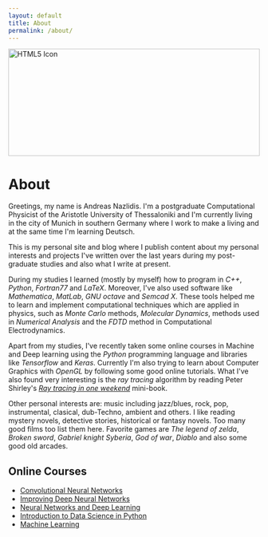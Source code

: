 ```yaml
---
layout: default
title: About
permalink: /about/
---
```


 <img src="https://steamuserimages-a.akamaihd.net/ugc/34100756892007321/301ADDDDE6EE84418A87B38E6DD3B6A0E922526B/?interpolation=lanczos-none&output-format=jpeg&output-quality=95&fit=inside%7C1920%3A*" alt="HTML5 Icon" style="width:100%;height:215px;"> 

# About

Greetings, my name is Andreas Nazlidis. I'm a postgraduate Computational Physicist of the Aristotle University of Thessaloniki and I'm currently living in the city of Munich in southern Germany where I work to make a living and at the same time I'm learning Deutsch.

This is my personal site and blog where I publish content about my personal interests and projects I've written over the last years during my post-graduate studies and also what I write at present. 

During my studies I learned (mostly by myself) how to program in *C++*, *Python*, *Fortran77* and *LaTeX*. Moreover, I've also used software like *Mathematica*, *MatLab*, *GNU octave* and *Semcad X*. These tools helped me to learn and implement computational techniques which are applied in physics, such as *Monte Carlo* methods, *Molecular Dynamics*, methods used in *Numerical Analysis* and the *FDTD* method in Computational Electrodynamics.

Apart from my studies, I've recently taken some online courses in Machine and Deep learning using the *Python* programming language and libraries like *Tensorflow* and *Keras*. Currently I'm also trying to learn about Computer Graphics with *OpenGL* by following some good online tutorials. What I've also found very interesting is the *ray tracing* algorithm by reading Peter Shirley's <a href="https://www.amazon.com/Ray-Tracing-Weekend-Minibooks-Book-ebook/dp/B01B5AODD8" target="_blank">_Ray tracing in one weekend_</a> mini-book.

Other personal interests are: music including jazz/blues, rock, pop, instrumental, clasical, dub-Techno, ambient and others. I like reading mystery novels, detective stories, historical or fantasy novels. Too many good films too list them here. Favorite games are *The legend of zelda*, *Broken sword*, *Gabriel knight* *Syberia*, *God of war*, *Diablo* and also some good old arcades.


## Online Courses

* <a href="https://www.coursera.org/account/accomplishments/verify/MJEDYYSRW6SV" target="_blank">Convolutional Neural Networks</a>
* <a href="https://www.coursera.org/account/accomplishments/verify/CXMAV93T7ZHJ" target="_blank">Improving Deep Neural Networks</a>
* <a href="https://www.coursera.org/account/accomplishments/verify/UGLZHC9TXF3H" target="_blank">Neural Networks and Deep Learning</a>
* <a href="https://www.coursera.org/account/accomplishments/verify/C4XGB75U6H7D" target="_blank">Introduction to Data Science in Python</a>
* <a href="https://www.coursera.org/account/accomplishments/verify/VYAY66NCV5NQ" target="_blank">Machine Learning</a>

